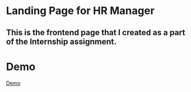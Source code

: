 # Landing Page for HR Manager

## This is the frontend page that I created as a part of the Internship assignment.

# Demo

[Demo](https://drive.google.com/file/d/1R5kXanFdQgaTu6INDKC91Ne7lkaNFy6O/view?usp=sharing)
